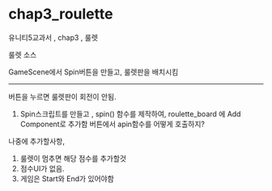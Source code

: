 # chap3_roulette
유니티5교과서 , chap3 , 룰렛

룰렛 소스

GameScene에서 Spin버튼을 만들고, 
룰렛판을 배치시킴

--------------------
버튼을 누르면 룰렛판이 회전이 안됨.

1. Spin스크립트를 만들고 , spin() 함수를 제작하여,  roulette_board 에 Add Component로 추가함
버튼에서 apin함수를 어떻게 호출하지?



나중에 추가할사항,
1. 룰렛이 멈추면 해당 점수를 추가할것
2. 점수UI가 없음. 
3. 게임은 Start와 End가 있어야함 
